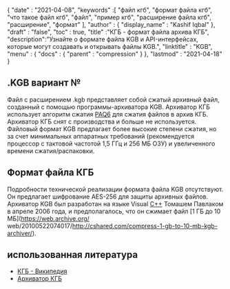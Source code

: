 {
  "date" : "2021-04-08",
  "keywords" :[ "файл кгб", "формат файла кгб", "что такое файл кгб", "файл", "пример кгб", "расширение файла кгб", "расширение", "формат" ],
  "author" : {
    "display_name" : "Kashif Iqbal"
},
  "draft" : "false",
  "toc" : true,
  "title" :"КГБ - формат файла архива КГБ",
  "description":"Узнайте о формате файла KGB и API-интерфейсах, которые могут создавать и открывать файлы KGB.",
  "linktitle" : "KGB",
  "menu" : {
    "docs" : {
      "parent" : "compression"
}
},
  "lastmod" : "2021-04-18"
}

## .KGB вариант №

Файл с расширением .kgb представляет собой сжатый архивный файл, созданный с помощью программы-архиватора KGB. Архиватор КГБ использует алгоритм сжатия [PAQ6](https://en.wikipedia.org/wiki/PAQ6) для сжатия файлов в архив КГБ. Архиватор КГБ снят с производства и больше не используется. Файловый формат KGB предлагает более высокие степени сжатия, но за счет минимальных аппаратных требований (рекомендуется процессор с тактовой частотой 1,5 ГГц и 256 МБ ОЗУ) и увеличенного времени сжатия/распаковки.

## Формат файла КГБ

Подробности технической реализации формата файла KGB отсутствуют. Он предлагает шифрование AES-256 для защиты архивных файлов. Архиватор KGB был разработан на языке Visual [C++](/ru/programming/cpp/) Томашем Павлаком в апреле 2006 года, и предполагалось, что он сжимает файл [1 ГБ до 10 МБ](https://web.archive.org/ web/20100522074017/http://cshared.com/compress-1-gb-to-10-mb-kgb-archiver/).

## использованная литература

* [КГБ - Википедия](https://en.wikipedia.org/wiki/KGB_Archiver)
* [Архиватор КГБ](https://sourceforge.net/projects/kgbarchiver/)

